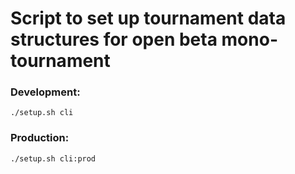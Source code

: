 # Script to set up tournament data structures for open beta mono-tournament

### Development:
```./setup.sh cli```

### Production:
```./setup.sh cli:prod```
